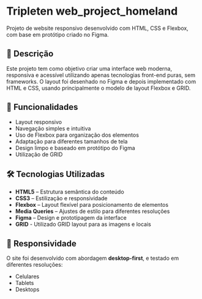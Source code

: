 # Tripleten web_project_homeland

Projeto de website responsivo desenvolvido com HTML, CSS e Flexbox, com base em protótipo criado no
Figma.

## 📌 Descrição

Este projeto tem como objetivo criar uma interface web moderna, responsiva e acessível utilizando
apenas tecnologias front-end puras, sem frameworks. O layout foi desenhado no Figma e depois
implementado com HTML e CSS, usando principalmente o modelo de layout Flexbox e GRID.

## 🎯 Funcionalidades

- Layout responsivo
- Navegação simples e intuitiva
- Uso de Flexbox para organização dos elementos
- Adaptação para diferentes tamanhos de tela
- Design limpo e baseado em protótipo do Figma
- Utilização de GRID

## 🛠 Tecnologias Utilizadas

- **HTML5** – Estrutura semântica do conteúdo
- **CSS3** – Estilização e responsividade
- **Flexbox** – Layout flexível para posicionamento de elementos
- **Media Queries** – Ajustes de estilo para diferentes resoluções
- **Figma** – Design e prototipagem da interface
- **GRID** - Utilizado GRID layout para as imagens e locais

## 📱 Responsividade

O site foi desenvolvido com abordagem **desktop-first**, e testado em diferentes resoluções:

- Celulares
- Tablets
- Desktops
